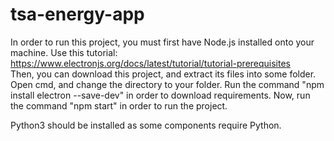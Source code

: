 # tsa-energy-app

In order to run this project, you must first have Node.js installed onto your machine.
Use this tutorial: https://www.electronjs.org/docs/latest/tutorial/tutorial-prerequisites  
Then, you can download this project, and extract its files into some folder.
Open cmd, and change the directory to your folder.
Run the command "npm install electron --save-dev" in order to download requirements.
Now, run the command "npm start" in order to run the project.

Python3 should be installed as some components require Python.
